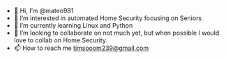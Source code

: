 - 👋 Hi, I’m @mateo981
- 👀 I’m interested in automated Home Security focusing on Seniors
- 🌱 I’m currently learning Linux and Python
- 💞️ I’m looking to collaborate on not much yet, but when possible I would love to collab on Home Security.
- 📫 How to reach me timsooom239@gmail.com

<!---
mateo981/mateo981 is a ✨ special ✨ repository because its `README.md` (this file) appears on your GitHub profile.
You can click the Preview link to take a look at your changes.
--->
